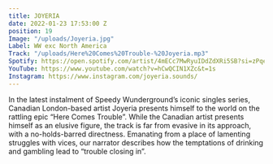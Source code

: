 ```yaml
---
title: JOYERIA
date: 2022-01-23 17:53:00 Z
position: 19
Image: "/uploads/Joyeria.jpg"
Label: WW exc North America
Track: "/uploads/Here%20Comes%20Trouble-%20Joyeria.mp3"
Spotify: https://open.spotify.com/artist/4mECc7MwRyuIDdZdXRi5SB?si=zPqeCy3HT46HbXnWmhUIHQ
YouTube: https://www.youtube.com/watch?v=hCwQCIN1XZc&t=1s
Instagram: https://www.instagram.com/joyeria.sounds/
---
```


In the latest instalment of Speedy Wunderground’s iconic singles series, Canadian London-based artist Joyeria presents himself to the world on the rattling epic “Here Comes Trouble”. While the Canadian artist presents himself as an elusive figure, the track is far from evasive in its approach, with a no-holds-barred directness. Emanating from a place of lamenting struggles with vices, our narrator describes how the temptations of drinking and gambling lead to “trouble closing in”.